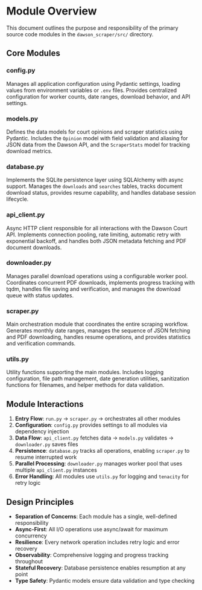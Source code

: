 # Module Overview

This document outlines the purpose and responsibility of the primary source code modules in the `dawson_scraper/src/` directory.

## Core Modules

### **config.py**
Manages all application configuration using Pydantic settings, loading values from environment variables or `.env` files. Provides centralized configuration for worker counts, date ranges, download behavior, and API settings.

### **models.py**
Defines the data models for court opinions and scraper statistics using Pydantic. Includes the `Opinion` model with field validation and aliasing for JSON data from the Dawson API, and the `ScraperStats` model for tracking download metrics.

### **database.py**
Implements the SQLite persistence layer using SQLAlchemy with async support. Manages the `downloads` and `searches` tables, tracks document download status, provides resume capability, and handles database session lifecycle.

### **api_client.py**
Async HTTP client responsible for all interactions with the Dawson Court API. Implements connection pooling, rate limiting, automatic retry with exponential backoff, and handles both JSON metadata fetching and PDF document downloads.

### **downloader.py**
Manages parallel download operations using a configurable worker pool. Coordinates concurrent PDF downloads, implements progress tracking with tqdm, handles file saving and verification, and manages the download queue with status updates.

### **scraper.py**
Main orchestration module that coordinates the entire scraping workflow. Generates monthly date ranges, manages the sequence of JSON fetching and PDF downloading, handles resume operations, and provides statistics and verification commands.

### **utils.py**
Utility functions supporting the main modules. Includes logging configuration, file path management, date generation utilities, sanitization functions for filenames, and helper methods for data validation.

## Module Interactions

1. **Entry Flow**: `run.py` → `scraper.py` → orchestrates all other modules
2. **Configuration**: `config.py` provides settings to all modules via dependency injection
3. **Data Flow**: `api_client.py` fetches data → `models.py` validates → `downloader.py` saves files
4. **Persistence**: `database.py` tracks all operations, enabling `scraper.py` to resume interrupted work
5. **Parallel Processing**: `downloader.py` manages worker pool that uses multiple `api_client.py` instances
6. **Error Handling**: All modules use `utils.py` for logging and `tenacity` for retry logic

## Design Principles

- **Separation of Concerns**: Each module has a single, well-defined responsibility
- **Async-First**: All I/O operations use async/await for maximum concurrency
- **Resilience**: Every network operation includes retry logic and error recovery
- **Observability**: Comprehensive logging and progress tracking throughout
- **Stateful Recovery**: Database persistence enables resumption at any point
- **Type Safety**: Pydantic models ensure data validation and type checking